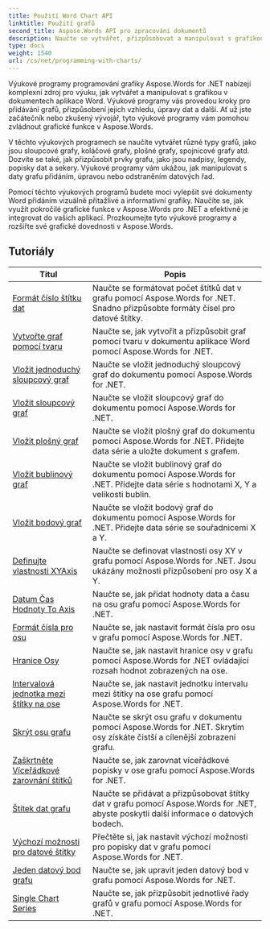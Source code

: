 ```yaml
---
title: Použití Word Chart API
linktitle: Použití grafů
second_title: Aspose.Words API pro zpracování dokumentů
description: Naučte se vytvářet, přizpůsobovat a manipulovat s grafikou v dokumentech aplikace Word pomocí Aspose.Words for .NET. Výukové programy poskytují vysvětlení krok za krokem a zdrojový kód C#, který vám pomůže přidávat grafy.
type: docs
weight: 1540
url: /cs/net/programming-with-charts/
---
```

Výukové programy programování grafiky Aspose.Words for .NET nabízejí komplexní zdroj pro výuku, jak vytvářet a manipulovat s grafikou v dokumentech aplikace Word. Výukové programy vás provedou kroky pro přidávání grafů, přizpůsobení jejich vzhledu, úpravy dat a další. Ať už jste začátečník nebo zkušený vývojář, tyto výukové programy vám pomohou zvládnout grafické funkce v Aspose.Words.

V těchto výukových programech se naučíte vytvářet různé typy grafů, jako jsou sloupcové grafy, koláčové grafy, plošné grafy, spojnicové grafy atd. Dozvíte se také, jak přizpůsobit prvky grafu, jako jsou nadpisy, legendy, popisky dat a sekery. Výukové programy vám ukážou, jak manipulovat s daty grafu přidáním, úpravou nebo odstraněním datových řad.

Pomocí těchto výukových programů budete moci vylepšit své dokumenty Word přidáním vizuálně přitažlivé a informativní grafiky. Naučíte se, jak využít pokročilé grafické funkce v Aspose.Words pro .NET a efektivně je integrovat do vašich aplikací. Prozkoumejte tyto výukové programy a rozšiřte své grafické dovednosti v Aspose.Words.

 ## Tutoriály
| Titul | Popis |
| --- | --- |
| [Formát číslo štítku dat](./format-number-of-data-label/) | Naučte se formátovat počet štítků dat v grafu pomocí Aspose.Words for .NET. Snadno přizpůsobte formáty čísel pro datové štítky. |
| [Vytvořte graf pomocí tvaru](./create-chart-using-shape/) | Naučte se, jak vytvořit a přizpůsobit graf pomocí tvaru v dokumentu aplikace Word pomocí Aspose.Words for .NET. |
| [Vložit jednoduchý sloupcový graf](./insert-simple-column-chart/) | Naučte se vložit jednoduchý sloupcový graf do dokumentu pomocí Aspose.Words for .NET. |
| [Vložit sloupcový graf](./insert-column-chart/) | Naučte se vložit sloupcový graf do dokumentu pomocí Aspose.Words for .NET. |
| [Vložit plošný graf](./insert-area-chart/) | Naučte se vložit plošný graf do dokumentu pomocí Aspose.Words for .NET. Přidejte data série a uložte dokument s grafem. |
| [Vložit bublinový graf](./insert-bubble-chart/) | Naučte se vložit bublinový graf do dokumentu pomocí Aspose.Words for .NET. Přidejte data série s hodnotami X, Y a velikosti bublin. |
| [Vložit bodový graf](./insert-scatter-chart/) | Naučte se vložit bodový graf do dokumentu pomocí Aspose.Words for .NET. Přidejte data série se souřadnicemi X a Y. |
| [Definujte vlastnosti XYAxis](./define-xyaxis-properties/) | Naučte se definovat vlastnosti osy XY v grafu pomocí Aspose.Words for .NET. Jsou ukázány možnosti přizpůsobení pro osy X a Y. |
| [Datum Čas Hodnoty To Axis](./date-time-values-to-axis/) | Naučte se, jak přidat hodnoty data a času na osu grafu pomocí Aspose.Words for .NET. |
| [Formát čísla pro osu](./number-format-for-axis/) | Naučte se, jak nastavit formát čísla pro osu v grafu pomocí Aspose.Words for .NET. |
| [Hranice Osy](./bounds-of-axis/) | Naučte se, jak nastavit hranice osy v grafu pomocí Aspose.Words for .NET ovládající rozsah hodnot zobrazených na ose. |
| [Intervalová jednotka mezi štítky na ose](./interval-unit-between-labels-on-axis/) | Naučte se, jak nastavit jednotku intervalu mezi štítky na ose grafu pomocí Aspose.Words for .NET. |
| [Skrýt osu grafu](./hide-chart-axis/) | Naučte se skrýt osu grafu v dokumentu pomocí Aspose.Words for .NET. Skrytím osy získáte čistší a cílenější zobrazení grafu. |
| [Zaškrtněte Víceřádkové zarovnání štítků](./tick-multi-line-label-alignment/) | Naučte se, jak zarovnat víceřádkové popisky v ose grafu pomocí Aspose.Words for .NET. |
| [Štítek dat grafu](./chart-data-label/) | Naučte se přidávat a přizpůsobovat štítky dat v grafu pomocí Aspose.Words for .NET, abyste poskytli další informace o datových bodech. |
| [Výchozí možnosti pro datové štítky](./default-options-for-data-labels/) | Přečtěte si, jak nastavit výchozí možnosti pro popisky dat v grafu pomocí Aspose.Words for .NET. |
| [Jeden datový bod grafu](./single-chart-data-point/) | Naučte se, jak upravit jeden datový bod v grafu pomocí Aspose.Words for .NET. |
| [Single Chart Series](./single-chart-series/) | Naučte se, jak přizpůsobit jednotlivé řady grafů v grafu pomocí Aspose.Words for .NET. |